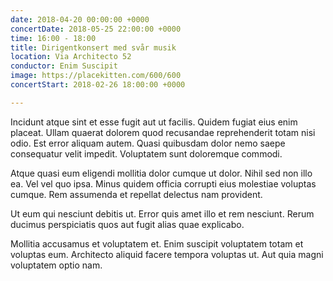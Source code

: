 ```yaml
---
date: 2018-04-20 00:00:00 +0000
concertDate: 2018-05-25 22:00:00 +0000
time: 16:00 - 18:00
title: Dirigentkonsert med svår musik
location: Via Architecto 52
conductor: Enim Suscipit
image: https://placekitten.com/600/600
concertStart: 2018-02-26 18:00:00 +0000

---
```

Incidunt atque sint et esse fugit aut ut facilis. Quidem fugiat eius enim placeat. Ullam quaerat dolorem quod recusandae reprehenderit totam nisi odio. Est error aliquam autem. Quasi quibusdam dolor nemo saepe consequatur velit impedit. Voluptatem sunt doloremque commodi.

Atque quasi eum eligendi mollitia dolor cumque ut dolor. Nihil sed non illo ea. Vel vel quo ipsa. Minus quidem officia corrupti eius molestiae voluptas cumque. Rem assumenda et repellat delectus nam provident.

Ut eum qui nesciunt debitis ut. Error quis amet illo et rem nesciunt. Rerum ducimus perspiciatis quos aut fugit alias quae explicabo.

Mollitia accusamus et voluptatem et. Enim suscipit voluptatem totam et voluptas eum. Architecto aliquid facere tempora voluptas ut. Aut quia magni voluptatem optio nam.